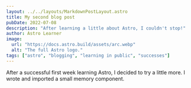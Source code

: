 ```yaml
---
layout: ../../layouts/MarkdownPostLayout.astro
title: My second blog post
pubDate: 2022-07-08
description: "After learning a little about Astro, I couldn't stop!"
author: Astro Learner
image:
  url: "https://docs.astro.build/assets/arc.webp"
  alt: "The full Astro logo."
tags: ["astro", "blogging", "learning in public", "successes"]
---
```


After a successful first week learning Astro, I decided to try a little more. I wrote and imported a small memory component.
